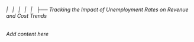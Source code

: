 ###### |   |   |   |   |   ├── Tracking the Impact of Unemployment Rates on Revenue and Cost Trends

*Add content here*